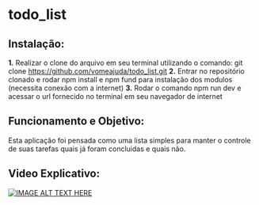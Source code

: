 # todo_list

## Instalação:
**1.** Realizar o clone do arquivo em seu terminal utilizando o comando: git clone https://github.com/vomeajuda/todo_list.git
**2.** Entrar no repositório clonado e rodar npm install e npm fund para instalação dos modulos (necessita conexão com a internet)
**3.** Rodar o comando npm run dev e acessar o url fornecido no terminal em seu navegador de internet

## Funcionamento e Objetivo:
Esta aplicação foi pensada como uma lista simples para manter o controle de suas tarefas quais já foram concluidas e quais não.

## Video Explicativo:
[![IMAGE ALT TEXT HERE](https://img.youtube.com/vi/CmIpBERhl5k/0.jpg)](https://www.youtube.com/watch?v=CmIpBERhl5k)
